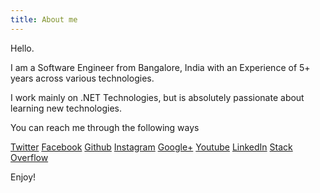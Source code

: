 ```yaml
---
title: About me
---
```


Hello.

I am a Software Engineer from Bangalore, India with an Experience of 5+ years across various technologies.

I work mainly on .NET Technologies, but is absolutely passionate about learning new technologies.

You can reach me through the following ways

<a target="_blank" href="https://twitter.com/rmchndrng">Twitter</a> <a target="_blank" href="https://www.facebook.com/rmchndrn.g">Facebook</a> <a target="_blank" href="https://github.com/rmchndrng">Github</a> <a target="_blank" href="http://instagram.com/rmchndrng">Instagram</a> <a target="_blank" href="https://plus.google.com/+RamachandranGokulachandran">Google+</a> <a target="_blank" href="https://www.youtube.com/user/ramgVideos">Youtube</a> <a target="_blank" href="https://www.linkedin.com/pub/ramachandran-g/7/a39/a8b">LinkedIn</a> <a target="_blank" href="http://stackoverflow.com/users/2382414/ramachandran-g">Stack Overflow</a><br/>

Enjoy!
